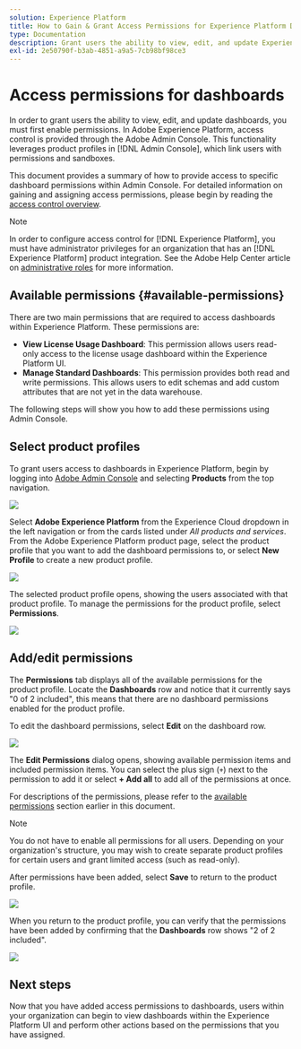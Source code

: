 ```yaml
---
solution: Experience Platform
title: How to Gain & Grant Access Permissions for Experience Platform Dashboards
type: Documentation
description: Grant users the ability to view, edit, and update Experience Platform dashboards using Adobe Admin Console.
exl-id: 2e50790f-b3ab-4851-a9a5-7cb98bf98ce3
---
```

# Access permissions for dashboards

In order to grant users the ability to view, edit, and update dashboards, you must first enable permissions. In Adobe Experience Platform, access control is provided through the Adobe Admin Console. This functionality leverages product profiles in [!DNL Admin Console], which link users with permissions and sandboxes.

This document provides a summary of how to provide access to specific dashboard permissions within Admin Console. For detailed information on gaining and assigning access permissions, please begin by reading the [access control overview](../access-control/home.md).

>[!NOTE]
>
>In order to configure access control for [!DNL Experience Platform], you must have administrator privileges for an organization that has an [!DNL Experience Platform] product integration. See the Adobe Help Center article on [administrative roles](https://helpx.adobe.com/enterprise/using/admin-roles.html) for more information.

## Available permissions {#available-permissions}

There are two main permissions that are required to access dashboards within Experience Platform. These permissions are:

* **View License Usage Dashboard**: This permission allows users read-only access to the license usage dashboard within the Experience Platform UI.
* **Manage Standard Dashboards**: This permission provides both read and write permissions. This allows users to edit schemas and add custom attributes that are not yet in the data warehouse.

The following steps will show you how to add these permissions using Admin Console.

## Select product profiles

To grant users access to dashboards in Experience Platform, begin by logging into [Adobe Admin Console](https://adminconsole.adobe.com) and selecting **Products** from the top navigation.

![](images/admin-console/admin-console-overview.png)

Select **Adobe Experience Platform** from the Experience Cloud dropdown in the left navigation or from the cards listed under *All products and services*. From the Adobe Experience Platform product page, select the product profile that you want to add the dashboard permissions to, or select **New Profile** to create a new product profile.

![](images/admin-console/products.png)

The selected product profile opens, showing the users associated with that product profile. To manage the permissions for the product profile, select **Permissions**.

![](images/admin-console/product-users.png)

## Add/edit permissions

The **Permissions** tab displays all of the available permissions for the product profile. Locate the **Dashboards** row and notice that it currently says "0 of 2 included", this means that there are no dashboard permissions enabled for the product profile.

To edit the dashboard permissions, select **Edit** on the dashboard row.

![](images/admin-console/product-permissions.png)

The **Edit Permissions** dialog opens, showing available permission items and included permission items. You can select the plus sign (`+`) next to the permission to add it or select **+ Add all** to add all of the permissions at once. 

For descriptions of the permissions, please refer to the [available permissions](#available-permissions) section earlier in this document.

>[!NOTE]
>
>You do not have to enable all permissions for all users. Depending on your organization's structure, you may wish to create separate product profiles for certain users and grant limited access (such as read-only).

After permissions have been added, select **Save** to return to the product profile.

![](images/admin-console/dashboard-permissions.png)

When you return to the product profile, you can verify that the permissions have been added by confirming that the **Dashboards** row shows "2 of 2 included".

![](images/admin-console/product-permissions-included.png)

## Next steps

Now that you have added access permissions to dashboards, users within your organization can begin to view dashboards within the Experience Platform UI and perform other actions based on the permissions that you have assigned.
